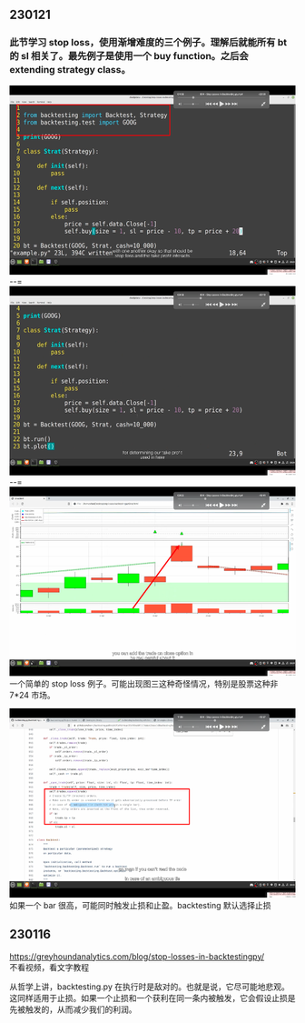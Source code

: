 ## 230121

### 此节学习 stop loss，使用渐增难度的三个例子。理解后就能所有 bt 的 sl 相关了。最先例子是使用一个 buy function。之后会 extending strategy class。

<img src='./img/2023-01-21-11-13-08.png' height=333px></img>  
--=  
<img src='./img/2023-01-21-11-12-30.png' height=333px></img>  
--=  
<img src='./img/2023-01-21-11-11-49.png' height=333px></img>  
一个简单的 stop loss 例子。可能出现图三这种奇怪情况，特别是股票这种非 7\*24 市场。  

<img src='./img/2023-01-21-11-19-13.png' height=333px></img>    
如果一个 bar 很高，可能同时触发止损和止盈。backtesting 默认选择止损

## 230116

https://greyhoundanalytics.com/blog/stop-losses-in-backtestingpy/  
不看视频，看文字教程

从哲学上讲，backtesting.py 在执行时是敌对的。也就是说，它尽可能地悲观。这同样适用于止损。如果一个止损和一个获利在同一条内被触发，它会假设止损是先被触发的，从而减少我们的利润。
